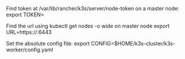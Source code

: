 
Find token at /var/lib/rancher/k3s/server/node-token on a master node:
export TOKEN=<TOKEN>

Find the url using kubectl get nodes -o wide on master node
export URL=https://<URL>:6443

Set the absolute config file:
export CONFIG=$HOME/k3s-cluster/k3s-worker/config.yaml